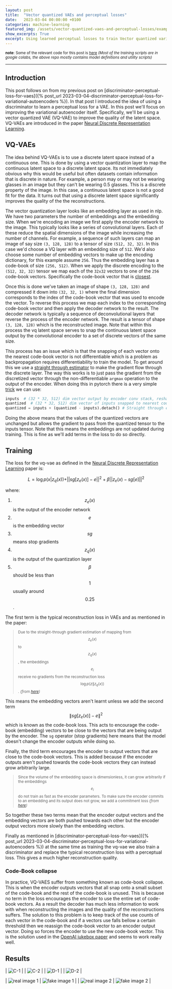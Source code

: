 ```yaml
---
layout: post
title:  "Vector quantized VAEs and perceptual losses"
date:   2023-03-04 00:00:00 +0100
categories: machine-learning
featured_img: /assets/vector-quantized-vaes-and-perceptual-losses/example-1.png
show_excerpts: True
excerpt: Using learned perceptual losses to train Vector quantized variational autoencoders
---
```


<sup>__note__: Some of the relevant code for this post is [here](https://github.com/mauicv/vaegan) *(Most of the training scripts are in google colabs, the above repo mostly contains model definitions and utility scripts)*</sup>

___

## Introduction

This post follows on from my previous post on [discriminator-perceptual-loss-for-vaes]({% post_url 2023-03-04-discriminator-perceptual-loss-for-variational-autoencoders %}). In that post I introduced the idea of using a discriminator to learn a perceptual loss for a VAE. In this post we'll focus on improving the variational autoencoder itself. Specifically, we'll be using a vector quantized VAE (VQ-VAE) to improve the quality of the latent space. VQ-VAEs are introduced in the paper [Neural Discrete Representation Learning](https://arxiv.org/abs/1711.00937).

## VQ-VAEs

The idea behind VQ-VAEs is to use a discrete latent space instead of a continuous one. This is done by using a vector quantization layer to map the continuous latent space to a discrete latent space. Its not immediately obvious why this would be useful but often datasets contain information that is discrete in nature. For example, a person may or may not be wearing glasses in an image but they can't be wearing 0.5 glasses. This is a discrete property of the image. In this case, a continuous latent space is not a good fit for the data. It turns out that using a discrete latent space significantly improves the quality of the the reconstructions.


The vector quantization layer looks like an embedding layer as used in nlp. We have two parameters the number of embeddings and the embedding size. When we're encoding an image we first apply the encoder network to the image. This typically looks like a series of convolutional layers. Each of these reduce the spatial dimensions of the image while increasing the number of channels. For example, a sequence of such layers can map an image of say size `(3, 128, 128)` to a tensor of size `(512, 32, 32)`. In this case we'd choose a VQ layer with an embedding size of `512`. We'd also choose some number of embedding vectors to make up the encoding dictionary, for this example assume `256`. Thus the embedding layer has a code-book of size `(256, 512)`. When we apply the discrete encoding to the `(512, 32, 32)` tensor we map each of the `32x32` vectors to one of the `256` code-book vectors. Specifically the code-book vector that is [closest](https://github.com/mauicv/vaegan/blob/c07da10804fb4b90a099d3c546efbecd93bda1fa/duct/model/latent_spaces/discrete.py#L60).

Once this is done we've taken an image of shape `(3, 128, 128)` and compressed it down into `(32, 32, 1)` where the final dimension corresponds to the index of the code-book vector that was used to encode the vector. To reverse this process we map each index to the corresponding code-book vector and then apply the decoder network to the result. The decoder network is typically a sequence of deconvolutional layers that reverse the process of the encoder network. The result is a tensor of shape `(3, 128, 128)` which is the reconstructed image. Note that within this process the vq latent space serves to snap the continuous latent space output by the convolutional encoder to a set of discrete vectors of the same size.

This process has an issue which is that the snapping of each vector onto the nearest code-book vector is not differentiable which is a problem as backpropagation requires differentiability to train the model. To get around this we use a [straight through estimator](https://hassanaskary.medium.com/intuitive-explanation-of-straight-through-estimators-with-pytorch-implementation-71d99d25d9d0) to make the gradient flow through the discrete layer. The way this works is to just pass the gradient from the discretized vector through the non-differentiable `argmax` operation to the output of the encoder. When doing this in pytorch there is a very simple [trick](https://github.com/mauicv/vaegan/blob/c07da10804fb4b90a099d3c546efbecd93bda1fa/duct/model/latent_spaces/discrete.py#L84) we can use:

```py
inputs  # (32 * 32, 512) dim vector output by encoder conv stack, reshaped and reordered with channel first
quantized  # (32 * 32, 512) dim vector of inputs snapped to nearest code-book vectors
quantized = inputs + (quantized - inputs).detach() # Straight through estimator
```

Doing the above means that the values of the quantized vectors are unchanged but allows the gradient to pass from the quantized tensor to the inputs tensor. Note that this means the embeddings are not updated during training. This is fine as we'll add terms in the loss to do so directly.

## Training

The loss for the vq-vae as defined in the [Neural Discrete Representation Learning](https://arxiv.org/abs/1711.00937) paper is:

$$
L = \log p(x|z_q(x)) + ||sg[z_e(x)] - e||^2 + \beta ||z_e(x) - sg[e]||^2
$$

where:

1. $$z_e(x)$$ is the output of the encoder network
2. $$e$$ is the embedding vector
3. $$sg$$ means stop gradients
4. $$z_q(x)$$ is the output of the quantization layer
5. $$\beta$$ should be less than $$1$$ usually around $$0.25$$. 

The first term is the typical reconstruction loss in VAEs and as mentioned in the paper:

> <sup>Due to the straight-through gradient estimation of mapping from $$z_e(x)$$ to $$z_q(x)$$, the embeddings $$e_i$$ receive no gradients from the reconstruction loss $$\log p(z\|z_q(x))$$. *(from [here](https://arxiv.org/pdf/1711.00937.pdf))*</sup>

This means the embedding vectors aren't learnt unless we add the second term $$\|sg[z_e(x)] - e\|^2$$ which is known as the code-book loss. This acts to encourage the code-book (embedding) vectors to be close to the vectors that are being output by the encoder. The `sg` operator (stop gradients) here means that the model doesn't change the encoder outputs while doing so.

Finally, the third term encourages the encoder to output vectors that are close to the code-book vectors. This is added because if the encoder outputs aren't pushed towards the code-book vectors they can instead grow arbitrarily large.

> <sup>Since the volume of the embedding space is dimensionless, it can grow arbitrarily if the embeddings $$e_i$$ do not train as fast as the encoder parameters. To make sure the encoder commits to an embedding and its output does not grow, we add a commitment loss *(from [here](https://arxiv.org/pdf/1711.00937.pdf))*</sup>

So together these two terms mean that the encoder output vectors and the embedding vectors are both pushed towards each other but the encoder output vectors more slowly than the embedding vectors.

Finally as mentioned in [discriminator-perceptual-loss-for-vaes]({% post_url 2023-03-04-discriminator-perceptual-loss-for-variational-autoencoders %}) at the same time as training the vq-vae we also train a discriminator and replace the typical reconstruction loss with a perceptual loss. This gives a much higher reconstruction quality.

### Code-Book collapse

In practice, VQ-VAES suffer from something known as code-book collapse. This is when the encoder outputs vectors that all snap onto a small subset of the code-book and the rest of the code-book is unused. This is because no term in the loss encourages the encoder to use the entire set of code-book vectors. As a result the decoder has much less information to work with when reconstructing the images and the quality of the reconstructions suffers. The solution to this problem is to keep track of the use counts of each vector in the code-book and if a vectors use falls bellow a certain threshold then we reassign the code-book vector to an encoder output vector. Doing so forces the encoder to use the new code-book vector. This is the solution used in the [OpenAI jukebox paper](https://arxiv.org/pdf/2005.00341.pdf) and seems to work really well.

## Results

| ![C-1](/assets/vector-quantized-vaes-and-perceptual-losses/C-1.png) |
| ![C-2](/assets/vector-quantized-vaes-and-perceptual-losses/C-2.png) |
| ![D-1](/assets/vector-quantized-vaes-and-perceptual-losses/D-1.png) |
| ![D-2](/assets/vector-quantized-vaes-and-perceptual-losses/D-2.png) |

| ![real image 1](/assets/vector-quantized-vaes-and-perceptual-losses/A-real.png) | ![fake image 1](/assets/vector-quantized-vaes-and-perceptual-losses/A-recon.png) |
| ![real image 2](/assets/vector-quantized-vaes-and-perceptual-losses/B-real.png) | ![fake image 2](/assets/vector-quantized-vaes-and-perceptual-losses/B-recon.png) |